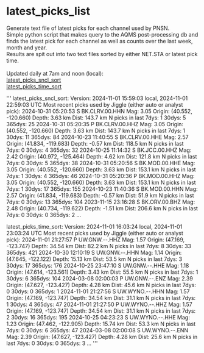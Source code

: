 # latest_picks_list
Generate text file of latest picks for each channel used by PNSN.
<br>
Simple python script that makes query to the AQMS post-processing db and finds the latest pick for each channel as well as counts over the last week, month and year.
<br>
Results are spit out into two text files sorted by either NET.STA or latest pick time.
<br>
<br>
Updated daily at 7am and noon (local):
<br>
[latest_picks_sncl_sort](https://seismo.ess.washington.edu/~ahutko/latest_picks_sncl_sort)
<br>
[latest_picks_time_sort](https://seismo.ess.washington.edu/~ahutko/latest_picks_time_sort)
<br>

'''
latest_picks_sncl_sort:
Version: 2024-11-01 15:59:03 local, 2024-11-01 22:59:03 UTC 
Most recent picks used by Jiggle (either auto or analyst pick):
2024-10-31 05:20:53  S BK.CLRV.00.HHN   Mag:  3.05 Origin: (40.552, -120.660) Depth:  3.63 km Dist: 143.7 km N picks in last 7dys:  1  30dys:   5  365dys:   25
2024-10-31 05:20:35  P BK.CLRV.00.HHZ   Mag:  3.05 Origin: (40.552, -120.660) Depth:  3.63 km Dist: 143.7 km N picks in last 7dys:  1  30dys:  11  365dys:   84
2024-10-23 11:40:55  S BK.CLRV.00.HHE   Mag:  2.57 Origin: (41.834, -119.683) Depth: -0.57 km Dist: 118.5 km N picks in last 7dys:  0  30dys:   4  365dys:   32
2024-10-25 11:14:32  S BK.JCC.00.HHZ    Mag:  2.42 Origin: (40.972, -125.464) Depth:  4.62 km Dist: 121.8 km N picks in last 7dys:  0  30dys:   5  365dys:   38
2024-10-31 05:20:56  S BK.MOD.00.HHE    Mag:  3.05 Origin: (40.552, -120.660) Depth:  3.63 km Dist: 153.1 km N picks in last 7dys:  1  30dys:   4  365dys:   46
2024-10-31 05:20:36  P BK.MOD.00.HHZ    Mag:  3.05 Origin: (40.552, -120.660) Depth:  3.63 km Dist: 153.1 km N picks in last 7dys:  1  30dys:  17  365dys:  155
2024-10-23 11:40:36  S BK.MOD.00.HHN    Mag:  2.57 Origin: (41.834, -119.683) Depth: -0.57 km Dist:  51.9 km N picks in last 7dys:  0  30dys:  13  365dys:  104
2023-11-15 23:16:28  S BK.ORV.00.BHZ    Mag:  2.48 Origin: (40.734, -119.622) Depth: -1.51 km Dist: 206.6 km N picks in last 7dys:  0  30dys:   0  365dys:    2
...

latest_picks_time_sort:
Version: 2024-11-01 16:03:24 local, 2024-11-01 23:03:24 UTC 
Most recent picks used by Jiggle (either auto or analyst pick):
2024-11-01 21:27:57  P UW.GNW.--.HHZ    Mag:  1.57 Origin: (47.169, -123.747) Depth: 34.54 km Dist:  82.2 km N picks in last 7dys:  8  30dys:  33  365dys:  421
2024-10-30 12:10:19  S UW.GNW.--.HHN    Mag:  1.14 Origin: (47.645, -122.122) Depth: 15.13 km Dist:  53.5 km N picks in last 7dys:  3  30dys:  17  365dys:  176
2024-10-25 23:47:10  S UW.GNW.--.HHE    Mag:  1.18 Origin: (47.614, -123.561) Depth:  3.43 km Dist:  55.5 km N picks in last 7dys:  1  30dys:   6  365dys:  104
2024-03-08 02:00:03  P UW.GNW.--.ENZ    Mag:  2.39 Origin: (47.627, -123.427) Depth:  4.28 km Dist:  45.6 km N picks in last 7dys:  0  30dys:   0  365dys:    1
2024-11-01 21:27:56  S UW.WYNO.--.HHN   Mag:  1.57 Origin: (47.169, -123.747) Depth: 34.54 km Dist:  31.1 km N picks in last 7dys:  1  30dys:   4  365dys:   47
2024-11-01 21:27:50  P UW.WYNO.--.HHZ   Mag:  1.57 Origin: (47.169, -123.747) Depth: 34.54 km Dist:  31.1 km N picks in last 7dys:  2  30dys:  16  365dys:  195
2024-10-25 04:23:23  S UW.WYNO.--.HHE   Mag:  1.23 Origin: (47.462, -122.905) Depth: 15.74 km Dist:  53.3 km N picks in last 7dys:  0  30dys:   6  365dys:   47
2024-03-08 02:00:08  S UW.WYNO.--.ENN   Mag:  2.39 Origin: (47.627, -123.427) Depth:  4.28 km Dist:  25.6 km N picks in last 7dys:  0  30dys:   0  365dys:    3
...
'''

